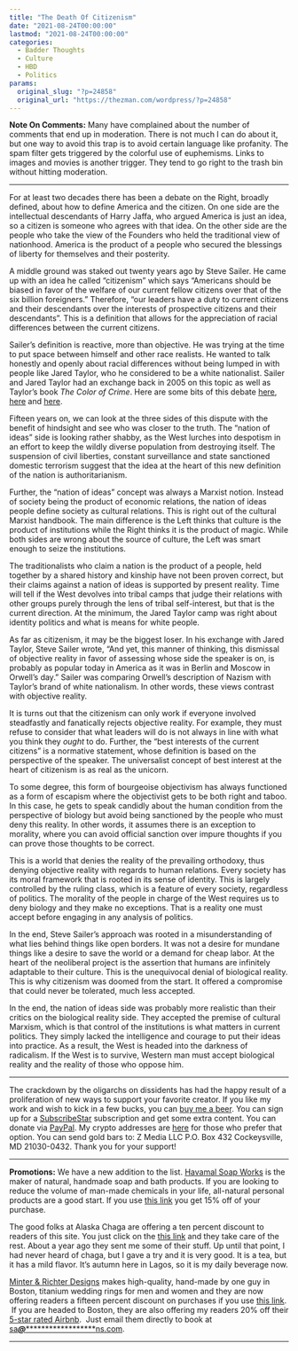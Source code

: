 ```yaml
---
title: "The Death Of Citizenism"
date: "2021-08-24T00:00:00"
lastmod: "2021-08-24T00:00:00"
categories:
  - Badder Thoughts
  - Culture
  - HBD
  - Politics
params:
  original_slug: "?p=24858"
  original_url: "https://thezman.com/wordpress/?p=24858"
---
```


**Note On Comments:** Many have complained about the number of comments
that end up in moderation. There is not much I can do about it, but one
way to avoid this trap is to avoid certain language like profanity. The
spam filter gets triggered by the colorful use of euphemisms. Links to
images and movies is another trigger. They tend to go right to the trash
bin without hitting moderation.

------------------------------------------------------------------------

For at least two decades there has been a debate on the Right, broadly
defined, about how to define America and the citizen. On one side are
the intellectual descendants of Harry Jaffa, who argued America is just
an idea, so a citizen is someone who agrees with that idea. On the other
side are the people who take the view of the Founders who held the
traditional view of nationhood. America is the product of a people who
secured the blessings of liberty for themselves and their posterity.

A middle ground was staked out twenty years ago by Steve Sailer. He came
up with an idea he called “citizenism” which says “Americans should be
biased in favor of the welfare of our current fellow citizens over that
of the six billion foreigners.” Therefore, “our leaders have a duty to
current citizens and their descendants over the interests of prospective
citizens and their descendants”. This is a definition that allows for
the appreciation of racial differences between the current citizens.

Sailer’s definition is reactive, more than objective. He was trying at
the time to put space between himself and other race realists. He wanted
to talk honestly and openly about racial differences without being
lumped in with people like Jared Taylor, who he considered to be a white
nationalist. Sailer and Jared Taylor had an exchange back in 2005 on
this topic as well as Taylor’s book *The Color of Crime*. Here are some
bits of this debate [here](https://archive.is/qZa1s),
[here](https://archive.ph/boMNf) and
[here](https://www.amren.com/news/2005/09/taylor_vs_saile/).

Fifteen years on, we can look at the three sides of this dispute with
the benefit of hindsight and see who was closer to the truth. The
“nation of ideas” side is looking rather shabby, as the West lurches
into despotism in an effort to keep the wildly diverse population from
destroying itself. The suspension of civil liberties, constant
surveillance and state sanctioned domestic terrorism suggest that the
idea at the heart of this new definition of the nation is
authoritarianism.

Further, the “nation of ideas” concept was always a Marxist notion.
Instead of society being the product of economic relations, the nation
of ideas people define society as cultural relations. This is right out
of the cultural Marxist handbook. The main difference is the Left thinks
that culture is the product of institutions while the Right thinks it is
the product of magic. While both sides are wrong about the source of
culture, the Left was smart enough to seize the institutions.

The traditionalists who claim a nation is the product of a people, held
together by a shared history and kinship have not been proven correct,
but their claims against a nation of ideas is supported by present
reality. Time will tell if the West devolves into tribal camps that
judge their relations with other groups purely through the lens of
tribal self-interest, but that is the current direction. At the minimum,
the Jared Taylor camp was right about identity politics and what is
means for white people.

As far as citizenism, it may be the biggest loser. In his exchange with
Jared Taylor, Steve Sailer wrote, “And yet, this manner of thinking,
this dismissal of objective reality in favor of assessing whose side the
speaker is on, is probably as popular today in America as it was in
Berlin and Moscow in Orwell’s day.” Sailer was comparing Orwell’s
description of Nazism with Taylor’s brand of white nationalism. In other
words, these views contrast with objective reality.

It is turns out that the citizenism can only work if everyone involved
steadfastly and fanatically rejects objective reality. For example, they
must refuse to consider that what leaders will do is not always in line
with what you think they *ought* to do. Further, the “best interests of
the current citizens” is a normative statement, whose definition is
based on the perspective of the speaker. The universalist concept of
best interest at the heart of citizenism is as real as the unicorn.

To some degree, this form of bourgeoise objectivism has always
functioned as a form of escapism where the objectivist gets to be both
right and taboo. In this case, he gets to speak candidly about the human
condition from the perspective of biology but avoid being sanctioned by
the people who must deny this reality. In other words, it assumes there
is an exception to morality, where you can avoid official sanction over
impure thoughts if you can prove those thoughts to be correct.

This is a world that denies the reality of the prevailing orthodoxy,
thus denying objective reality with regards to human relations. Every
society has its moral framework that is rooted in its sense of identity.
This is largely controlled by the ruling class, which is a feature of
every society, regardless of politics. The morality of the people in
charge of the West requires us to deny biology and they make no
exceptions. That is a reality one must accept before engaging in any
analysis of politics.

In the end, Steve Sailer’s approach was rooted in a misunderstanding of
what lies behind things like open borders. It was not a desire for
mundane things like a desire to save the world or a demand for cheap
labor. At the heart of the neoliberal project is the assertion that
humans are infinitely adaptable to their culture. This is the
unequivocal denial of biological reality. This is why citizenism was
doomed from the start. It offered a compromise that could never be
tolerated, much less accepted.

In the end, the nation of ideas side was probably more realistic than
their critics on the biological reality side. They accepted the premise
of cultural Marxism, which is that control of the institutions is what
matters in current politics. They simply lacked the intelligence and
courage to put their ideas into practice. As a result, the West is
headed into the darkness of radicalism. If the West is to survive,
Western man must accept biological reality and the reality of those who
oppose him.

------------------------------------------------------------------------

The crackdown by the oligarchs on dissidents has had the happy result of
a proliferation of new ways to support your favorite creator. If you
like my work and wish to kick in a few bucks, you can
<a href="https://www.buymeacoffee.com/mujolulu" rel="noopener"
target="_blank">buy me a beer</a>. You can sign up for a
<a href="https://www.subscribestar.com/the-z-blog" rel="noopener"
target="_blank">SubscribeStar</a> subscription and get some extra
content. You can donate via <a
href="https://www.paypal.com/donate/?cmd=_s-xclick&amp;hosted_button_id=UDAS2Q8JYA6CN&amp;source=url"
rel="noopener" target="_blank">PayPal</a>. My crypto addresses are
<a href="https://thezman.com/wordpress/?page_id=22713" rel="noopener"
target="_blank">here</a> for those who prefer that option. You can send
gold bars to: Z Media LLC P.O. Box 432 Cockeysville, MD 21030-0432.
Thank you for your support!

------------------------------------------------------------------------

**Promotions:** We have a new addition to the list.
<a href="https://havamalsoapworks.com/" rel="noopener"
target="_blank">Havamal Soap Works</a> is the maker of natural, handmade
soap and bath products. If you are looking to reduce the volume of
man-made chemicals in your life, all-natural personal products are a
good start. If you use
<a href="https://havamalsoapworks.com/discount/ZMAN" rel="noopener"
target="_blank">this link</a> you get 15% off of your purchase.

The good folks at Alaska Chaga are offering a ten percent discount to
readers of this site. You just click on the
<a href="https://alaskachaga.us/discount/ZMAN" rel="noopener noreferrer"
target="_blank">this link</a> and they take care of the rest. About a
year ago they sent me some of their stuff. Up until that point, I had
never heard of chaga, but I gave a try and it is very good. It is a tea,
but it has a mild flavor. It’s autumn here in Lagos, so it is my daily
beverage now.

<a href="https://www.minterandrichterdesigns.com/"
rel="noreferrer nofollow noopener" target="_blank">Minter &amp; Richter
Designs</a> makes high-quality, hand-made by one guy in Boston, titanium
wedding rings for men and women and they are now offering readers a
fifteen percent discount on purchases if you use
<a href="https://www.minterandrichterdesigns.com/discount/ZMAN"
rel="noreferrer nofollow noopener" target="_blank">this link</a>. 
 <span class="highlight"><span class="colour"><span class="font"><span class="size">If
you are headed to Boston, they are also offering my readers 20% off
their <a
href="https://www.airbnb.com/users/7988017/listings?user_id=7988017&amp;s=3"
rel="noopener noreferrer" target="_blank">5-star rated Airbnb</a>.  Just
email them directly to book at
<a href="mailto:sa***@*********************ns.com"
data-original-string="zM/YwjekxbvSNl0RVQ1xMw==cb7nFLsHfa74yTwRmrXcUPTBZCwTLEhR0TYbxTp/JGBVXf+5OPFW6BCwGKFBbNkp425"><span
class="apbct-email-encoder"
data-original-string="CGfmpR97RB99SmvP9whUVQ==cb7an4IHAxtuhnxwkK5hOm6vNkaZYjfs+xY0vJS2vXFij/l57LSN+MdmTwGl4eVj1B7"
title="This contact has been encoded by Anti-Spam by CleanTalk. Click to decode. To finish the decoding make sure that JavaScript is enabled in your browser.">sa<span
class="apbct-blur">***</span>@<span
class="apbct-blur">*********************</span>ns.com</span></a>.</span></span></span></span>

------------------------------------------------------------------------
